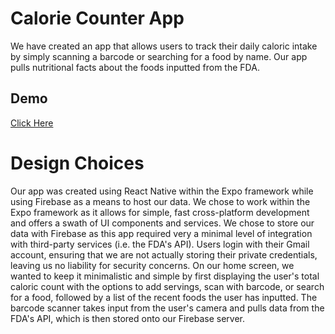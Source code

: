 # Calorie Counter App

We have created an app that allows users to track their daily caloric intake by simply scanning a barcode or searching for a food by name. Our app pulls nutritional facts about the foods inputted from the FDA.

## Demo
[Click Here](https://drive.google.com/file/d/1wtMtFHjZe-whbU9qRHIRzMKIL-d_5Tw0/view?usp=sharing)

# Design Choices

Our app was created using React Native within the Expo framework while using Firebase as a means to host our data. We chose to work within the Expo framework as it allows for simple, fast cross-platform development and offers a swath of UI components and services. We chose to store our data with Firebase as this app required very a minimal level of integration with third-party services (i.e. the FDA's API). Users login with their Gmail account, ensuring that we are not actually storing their private credentials, leaving us no liability for security concerns. On our home screen, we wanted to keep it minimalistic and simple by first displaying the user's total caloric count with the options to add servings, scan with barcode, or search for a food, followed by a list of the recent foods the user has inputted. The barcode scanner takes input from the user's camera and pulls data from the FDA's API, which is then stored onto our Firebase server. 
